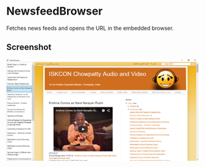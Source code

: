 # NewsfeedBrowser

Fetches news feeds and opens the URL in the embedded browser.

## Screenshot

![alt tag](https://raw.githubusercontent.com/redknitin/NewsfeedBrowser/master/screenshots/screenshot-1.png)
